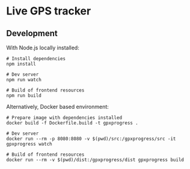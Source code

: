 # Live GPS tracker

## Development

With Node.js locally installed:

```
# Install dependencies
npm install

# Dev server
npm run watch

# Build of frontend resources
npm run build
```

Alternatively, Docker based environment:

```
# Prepare image with dependencies installed
docker build -f Dockerfile.build -t gpxprogress .

# Dev server
docker run --rm -p 8080:8080 -v $(pwd)/src:/gpxprogress/src -it gpxprogress watch

# Build of frontend resources
docker run --rm -v $(pwd)/dist:/gpxprogress/dist gpxprogress build
```
